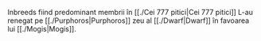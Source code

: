 Inbreeds fiind predominant membrii în [[./Cei 777 pitici|Cei 777 pitici]] 
L-au renegat pe [[./Purphoros|Purphoros]]  zeu al [[./Dwarf|Dwarf]]  în favoarea lui [[./Mogis|Mogis]].
